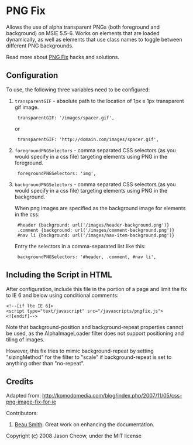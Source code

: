 # PNG Fix

Allows the use of alpha transparent PNGs (both foreground and background) on MSIE 5.5-6. Works on elements that are loaded dynamically, as well as elements that use class names to toggle between different PNG backgrounds.

Read more about [PNG Fix](http://www.pngfix.com/) hacks and solutions.

## Configuration

To use, the following three variables need to be configured:

1. `transparentGIF` - absolute path to the location of 1px x 1px transparent gif image.

        transparentGIF: '/images/spacer.gif',
    
    or
    
        transparentGIF: 'http://domain.com/images/spacer.gif',

2. `foregroundPNGSelectors` - comma separated CSS selectors (as you would specify in a css file) targeting elements using PNG in the foreground.

        foregroundPNGSelectors: 'img',

3. `backgroundPNGSelectors` - comma separated CSS selectors (as you would specify in a css file) targeting elements using PNG in the background.

    When png images are specified as the background image for elements in the css:
    
        #header {background: url('/images/header-background.png')}
        .comment {background: url('/images/comment-background.png')}
        #nav li {background: url('/images/nav-item-background.png')}
    
    Entry the selectors in a comma-separated list like this:

        backgroundPNGSelectors: '#header, .comment, #nav li',

## Including the Script in HTML

After configuration, include this file in the <head> portion of a page and limit the fix to IE 6 and below using conditional comments:

    <!--[if lte IE 6]>
    <script type="text/javascript" src="/javascripts/pngfix.js">
    <![endif]-->

Note that background-position and background-repeat properties cannot be used, as the AlphaImageLoader filter does not support positioning and tiling of images.

However, this fix tries to mimic background-repeat by setting "sizingMethod" for the filter to "scale" if background-repeat is set to anything other than "no-repeat".

## Credits

Adapted from: <http://komodomedia.com/blog/index.php/2007/11/05/css-png-image-fix-for-ie>

Contributors:

1. [Beau Smith](http://beausmith.com/): Great work on enhancing the documentation.

Copyright (c) 2008 Jason Cheow, under the MIT license
